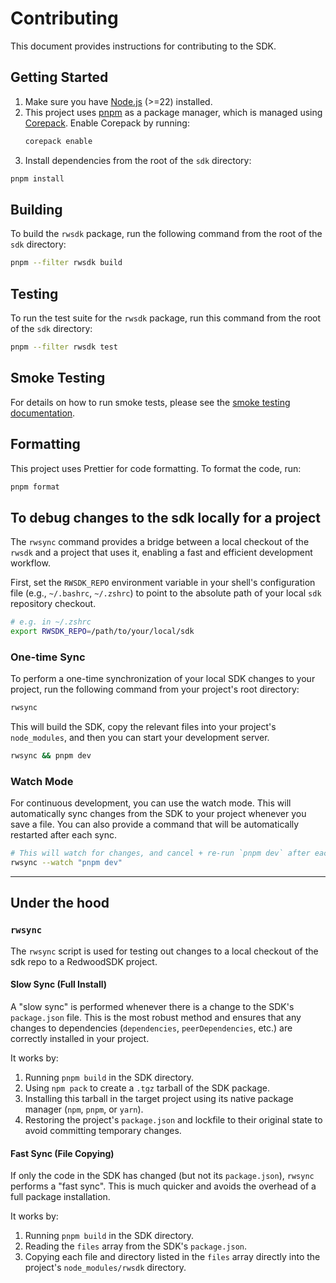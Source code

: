 # Contributing

This document provides instructions for contributing to the SDK.

## Getting Started

1.  Make sure you have [Node.js](https://nodejs.org) (>=22) installed.
2.  This project uses [pnpm](https://pnpm.io) as a package manager, which is managed using [Corepack](https://nodejs.org/api/corepack.html). Enable Corepack by running:
    ```sh
    corepack enable
    ```
3.  Install dependencies from the root of the `sdk` directory:

```sh
pnpm install
```

## Building

To build the `rwsdk` package, run the following command from the root of the `sdk` directory:

```sh
pnpm --filter rwsdk build
```

## Testing

To run the test suite for the `rwsdk` package, run this command from the root of the `sdk` directory:

```sh
pnpm --filter rwsdk test
```

## Smoke Testing

For details on how to run smoke tests, please see the [smoke testing documentation](./SMOKE-TESTING.md).

## Formatting

This project uses Prettier for code formatting. To format the code, run:

```sh
pnpm format
```

## To debug changes to the sdk locally for a project

The `rwsync` command provides a bridge between a local checkout of the `rwsdk` and a project that uses it, enabling a fast and efficient development workflow.

First, set the `RWSDK_REPO` environment variable in your shell's configuration file (e.g., `~/.bashrc`, `~/.zshrc`) to point to the absolute path of your local `sdk` repository checkout.

```sh
# e.g. in ~/.zshrc
export RWSDK_REPO=/path/to/your/local/sdk
```

### One-time Sync

To perform a one-time synchronization of your local SDK changes to your project, run the following command from your project's root directory:

```sh
rwsync
```

This will build the SDK, copy the relevant files into your project's `node_modules`, and then you can start your development server.

```sh
rwsync && pnpm dev
```

### Watch Mode

For continuous development, you can use the watch mode. This will automatically sync changes from the SDK to your project whenever you save a file. You can also provide a command that will be automatically restarted after each sync.

```sh
# This will watch for changes, and cancel + re-run `pnpm dev` after each sync
rwsync --watch "pnpm dev"
```

---

## Under the hood

### `rwsync`

The `rwsync` script is used for testing out changes to a local checkout of the sdk repo to a RedwoodSDK project.

#### Slow Sync (Full Install)

A "slow sync" is performed whenever there is a change to the SDK's `package.json` file. This is the most robust method and ensures that any changes to dependencies (`dependencies`, `peerDependencies`, etc.) are correctly installed in your project.

It works by:
1. Running `pnpm build` in the SDK directory.
2. Using `npm pack` to create a `.tgz` tarball of the SDK package.
3. Installing this tarball in the target project using its native package manager (`npm`, `pnpm`, or `yarn`).
4. Restoring the project's `package.json` and lockfile to their original state to avoid committing temporary changes.

#### Fast Sync (File Copying)

If only the code in the SDK has changed (but not its `package.json`), `rwsync` performs a "fast sync". This is much quicker and avoids the overhead of a full package installation.

It works by:
1. Running `pnpm build` in the SDK directory.
2. Reading the `files` array from the SDK's `package.json`.
3. Copying each file and directory listed in the `files` array directly into the project's `node_modules/rwsdk` directory.